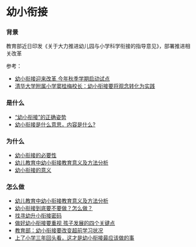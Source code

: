 # 幼小衔接

### 背景
教育部近日印发《关于大力推进幼儿园与小学科学衔接的指导意见》，部署推进相关改革

参考：
- [幼小衔接迎来改革 今年秋季学期启动试点](http://www.xinhuanet.com/politics/2021-04/09/c_1127311719.htm)
- [清华大学附属小学窦桂梅校长：幼小衔接要将观念转化为实践](https://www.thepaper.cn/newsDetail_forward_12159120)

### 是什么
- [“幼小衔接”的正确姿势](http://www.xinhuanet.com/2018-07/19/c_1123148242.htm)
- [幼小衔接是什么意思，内容是什么?](https://zhuanlan.zhihu.com/p/358019212)

### 为什么
- [幼小衔接的必要性](https://g.penzai.com/%E5%B9%BC%E5%B0%8F%E8%A1%94%E6%8E%A5%E7%9A%84%E6%84%8F%E4%B9%89%E5%92%8C%E4%BB%BB%E5%8A%A1.html)
- [幼儿教育中幼小衔接教育意义及方法分析](https://m.xzbu.com/9/view-15376654.htm)
- [幼小衔接的意义](https://www.wenmi.com/article/pzzbzi03veid.html)
### 怎么做
- [幼儿教育中幼小衔接教育意义及方法分析](https://m.xzbu.com/9/view-15376654.htm)
- [幼小衔接到底要不要做？怎么做？](https://new.qq.com/omn/20201127/20201127A030BE00.html)
- [找寻幼升小衔接密码](http://education.news.cn/2021-09/14/c_1127858404.htm)
- [做好幼小衔接要重视 孩子发展的四个关键点](http://news.cctv.com/2020/03/29/ARTIqwnatVBG1YWkVLLfjOli200329.shtml)
- [教育部：幼小衔接要改变超前学习状况](http://www.chinanews.com/gn/2021/04-09/9451056.shtml)
- [上了小学三年回头看，这才是幼小衔接最应该做的事](http://www.qinziwa.com/f652d72584)